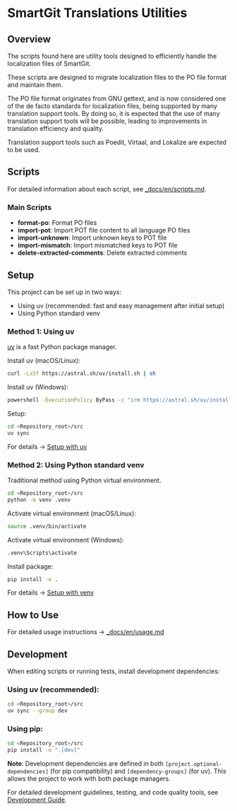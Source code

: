 # SmartGit Translations Utilities

## Overview

The scripts found here are utility tools designed to efficiently handle the localization files of SmartGit. 

These scripts are designed to migrate localization files to the PO file format and maintain them.

The PO file format originates from GNU gettext, and is now considered one of the de facto standards for localization files, being supported by many translation support tools. 
By doing so, it is expected that the use of many translation support tools will be possible, leading to improvements in translation efficiency and quality.

Translation support tools such as Poedit, Virtaal, and Lokalize are expected to be used.

## Scripts

For detailed information about each script, see [_docs/en/scripts.md](_docs/en/scripts.md).

### Main Scripts

- **format-po**: Format PO files
- **import-pot**: Import POT file content to all language PO files
- **import-unknown**: Import unknown keys to POT file
- **import-mismatch**: Import mismatched keys to POT file
- **delete-extracted-comments**: Delete extracted comments


## Setup

This project can be set up in two ways:
* Using uv (recommended: fast and easy management after initial setup)
* Using Python standard venv

### Method 1: Using uv

[uv](https://docs.astral.sh/uv/) is a fast Python package manager.

Install uv (macOS/Linux):
```bash
curl -LsSf https://astral.sh/uv/install.sh | sh
```

Install uv (Windows):
```bash
powershell -ExecutionPolicy ByPass -c "irm https://astral.sh/uv/install.ps1 | iex"
```

Setup:
```bash
cd <Repository_root>/src
uv sync
```

For details → [Setup with uv](_docs/en/setup_uv.md)

### Method 2: Using Python standard venv

Traditional method using Python virtual environment.

```bash
cd <Repository_root>/src
python -m venv .venv
```

Activate virtual environment (macOS/Linux):
```bash
source .venv/bin/activate
```

Activate virtual environment (Windows):
```bash
.venv\Scripts\activate
```

Install package:
```bash
pip install -e .
```

For details → [Setup with venv](_docs/en/setup_venv.md)

## How to Use

For detailed usage instructions → [_docs/en/usage.md](_docs/en/usage.md)

## Development

When editing scripts or running tests, install development dependencies:

### Using uv (recommended):
```bash
cd <Repository_root>/src
uv sync --group dev
```

### Using pip:
```bash
cd <Repository_root>/src
pip install -e ".[dev]"
```

**Note**: Development dependencies are defined in both `[project.optional-dependencies]` (for pip compatibility) and `[dependency-groups]` (for uv). This allows the project to work with both package managers.

For detailed development guidelines, testing, and code quality tools, see [Development Guide](_docs/en/development.md). 
